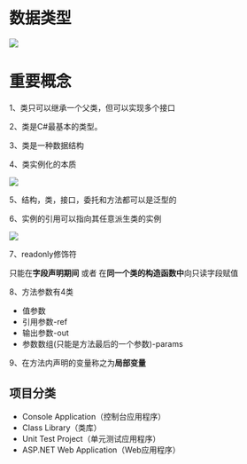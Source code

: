  # 数据类型

![](C:\Users\hua\Desktop\.NET全栈\C#知识\0.截图\1.png)

# 重要概念

1、类只可以继承一个父类，但可以实现多个接口

2、类是C#最基本的类型。

3、类是一种数据结构

4、类实例化的本质

![](C:\Users\hua\Desktop\.NET全栈\C#知识\0.截图\6.png)

5、结构，类，接口，委托和方法都可以是泛型的

6、实例的引用可以指向其任意派生类的实例

![](C:\Users\hua\Desktop\.NET全栈\C#知识\0.截图\7.png)

7、readonly修饰符

只能在**字段声明期间** 或者 在**同一个类的构造函数中**向只读字段赋值

8、方法参数有4类

- 值参数
- 引用参数-ref
- 输出参数-out
- 参数数组(只能是方法最后的一个参数)-params

9、在方法内声明的变量称之为**局部变量**

## 项目分类

- Console Application（控制台应用程序）
- Class Library（类库）
- Unit Test Project（单元测试应用程序）
- ASP.NET Web Application（Web应用程序）